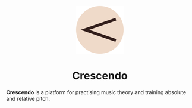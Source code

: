 <p align="center">
    <img src="./.github/assets/icon.svg" alt="Campfire Logo" width="128" height="128">
    <h1 align="center">Crescendo</h1>
</p>

**Crescendo** is a platform for practising music theory and training absolute and relative pitch.
